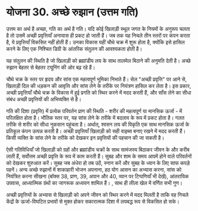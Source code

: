# योजना 30. अच्छे रुझान (उत्तम गति)

उत्तम का अर्थ है अच्छा, गति का अर्थ है गति। यदि कोई खिलाड़ी स्थूल जगत के नियमों के अनुरूप चलता है तो उसमें अच्छी प्रवृत्तियाँ अनायास ही प्रकट हो जाती हैं। जब तक यह निचले तीन स्तरों पर कंपन करता है, ये प्रवृत्तियाँ विकसित नहीं होती हैं। उनका विकास यहीं चौथे चक्र में शुरू होता है, क्योंकि इसे हासिल करने के लिए एक निश्चित डिग्री के आंतरिक संतुलन की आवश्यकता होती है।

यह संतुलन की स्थिति है जो खिलाड़ी को ब्रह्मांडीय लय के साथ तालमेल बिठाने की अनुमति देती है। अच्छे रुझान बेहतर से बेहतर ट्यूनिंग की ओर बढ़ रहे हैं।

चौथे चक्र के स्तर पर हृदय और सांस एक महत्वपूर्ण भूमिका निभाते हैं। सेल "अच्छी प्रवृत्ति" पर आने से, खिलाड़ी दिल की धड़कन की आवृत्ति और सांस लेने के तरीके पर नियंत्रण हासिल कर लेता है। इस प्रकार, अच्छी प्रवृत्तियाँ चौथे चक्र के विकास में हुई प्रगति को स्थिर करने में मदद करती हैं, और साँस लेने का सीधा संबंध अच्छी प्रवृत्तियों की अभिव्यक्ति से है।

गति की दिशा (प्रवृत्ति) में प्रत्येक परिवर्तन प्राण की स्थिति - शरीर की महत्वपूर्ण या मानसिक ऊर्जा - में परिलक्षित होता है। भौतिक स्तर पर, यह सांस लेने के तरीके में बदलाव के रूप में प्रकट होता है। गलत तरीके से शरीर को सीधा नुकसान पहुंचता है। अर्थात्, श्वसन लय की विकृति एक साथ मानसिक ऊर्जा के प्रतिकूल कंपन उत्पन्न करती है। अच्छी प्रवृत्तियाँ खिलाड़ी को सही वाइब्स बनाए रखने में मदद करती हैं। किसी व्यक्ति के सांस लेने के तरीके को देखकर इन प्रवृत्तियों की पहचान की जा सकती है।

ऐसी गतिविधियाँ जो खिलाड़ी को ग्रहों और ब्रह्मांडीय चक्रों के साथ सामंजस्य बिठाकर जीवन के और करीब लाती हैं, सर्वोत्तम अच्छी प्रवृत्ति के रूप में काम करती हैं। सुबह और शाम के समय आपमें होने वाले परिवर्तनों को देखकर शुरुआत करें। सुबह जब अंधेरा हो तब उठें, स्नान करें और सुबह के ध्यान के लिए साफ कपड़े पहनें। अन्य अच्छे रुझानों में शाकाहारी भोजन अपनाना, हठ योग आसन का अभ्यास करना, सांस को नियंत्रित करना सीखना (बॉक्स 38, प्राण, 39, अपान और 40, व्यान पर टिप्पणियाँ भी देखें), आंतरायिक उपवास, आध्यात्मिक ग्रंथों का जागरूक अध्ययन शामिल हैं। , साथ ही लीला खेल में वर्णित सभी गुण।

अच्छी प्रवृत्तियों के अभ्यास से खिलाड़ी को अपने जीवन को स्थिर करने में मदद मिलती है ताकि वह निचले केंद्रों के ऊर्जा-विघटित प्रभावों से मुक्त होकर सकारात्मक दिशा में लयबद्ध रूप से विकसित हो सके।

